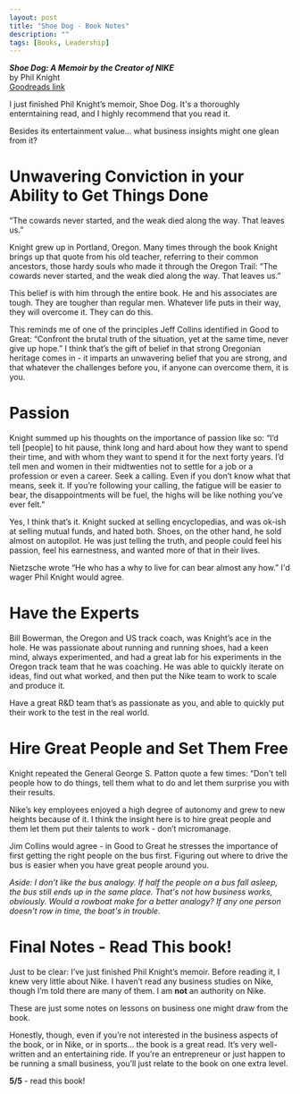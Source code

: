 ```yaml
---
layout: post
title: "Shoe Dog - Book Notes"
description: ""
tags: [Books, Leadership]
---
```


***Shoe Dog: A Memoir by the Creator of NIKE***<br/>
by Phil Knight<br/>
[Goodreads link](https://www.goodreads.com/book/show/27220736-shoe-dog)

I just finished Phil Knight’s memoir, Shoe Dog. It's a thoroughly enterntaining read, and I highly recommend that you read it.

Besides its entertainment value... what business insights might one glean from it?


# Unwavering Conviction in your Ability to Get Things Done

>
“The cowards never started, and the weak died along the way. That leaves us.”

Knight grew up in Portland, Oregon. Many times through the book Knight brings up that quote from his old teacher, referring to their common ancestors, those hardy souls who made it through the Oregon Trail: “The cowards never started, and the weak died along the way. That leaves us.”

This belief is with him through the entire book. He and his associates are tough. They are tougher than regular men. Whatever life puts in their way, they will overcome it. They can do this.

This reminds me of one of the principles Jeff Collins identified in Good to Great: “Confront the brutal truth of the situation, yet at the same time, never give up hope.” I think that’s the gift of belief in that strong Oregonian heritage comes in - it imparts an unwavering belief that you are strong, and that whatever the challenges before you, if anyone can overcome them, it is you.


# Passion
Knight summed up his thoughts on the importance of passion like so:
“I’d tell [people] to hit pause, think long and hard about how they want to spend their time, and with whom they want to spend it for the next forty years. I’d tell men and women in their midtwenties not to settle for a job or a profession or even a career. Seek a calling. Even if you don’t know what that means, seek it. If you’re following your calling, the fatigue will be easier to bear, the disappointments will be fuel, the highs will be like nothing you’ve ever felt.”

Yes, I think that’s it. Knight sucked at selling encyclopedias, and was ok-ish at selling mutual funds, and hated both. Shoes, on the other hand, he sold almost on autopilot. He was just telling the truth, and people could feel his passion, feel his earnestness, and wanted more of that in their lives.

Nietzsche wrote “He who has a why to live for can bear almost any how.”
I'd wager Phil Knight would agree.


<!--more-->


# Have the Experts
Bill Bowerman, the Oregon and US track coach, was Knight’s ace in the hole. He was passionate about running and running shoes, had a keen mind, always experimented, and had a great lab for his experiments in the Oregon track team that he was coaching. He was able to quickly iterate on ideas, find out what worked, and then put the Nike team to work to scale and produce it.

Have a great R&D team that’s as passionate as you, and able to quickly put their work to the test in the real world.


# Hire Great People and Set Them Free
Knight repeated the General George S. Patton quote a few times: “Don't tell people how to do things, tell them what to do and let them surprise you with their results.

Nike’s key employees enjoyed a high degree of autonomy and grew to new heights because of it. I think the insight here is to hire great people and them let them put their talents to work - don’t micromanage.

Jim Collins would agree - in Good to Great he stresses the importance of first getting the right people on the bus first. Figuring out where to drive the bus is easier when you have great people around you.

*Aside: I don't like the bus analogy. If half the people on a bus fall asleep, the bus still ends up in the same place. That's not how business works, obviously. Would a rowboat make for a better analogy? If any one person doesn't row in time, the boat's in trouble.*


# Final Notes - Read This book!

Just to be clear: I’ve just finished Phil Knight’s memoir. Before reading it, I knew very little about Nike. I haven’t read any business studies on Nike, though I’m told there are many of them. I am **not** an authority on Nike.

These are just some notes on lessons on business one might draw from the book.

Honestly, though, even if you’re not interested in the business aspects of the book, or in Nike, or in sports… the book is a great read. It’s very well-written and an entertaining ride. If you’re an entrepreneur or just happen to be running a small business, you’ll just relate to the book on one extra level.

**5/5** - read this book!
